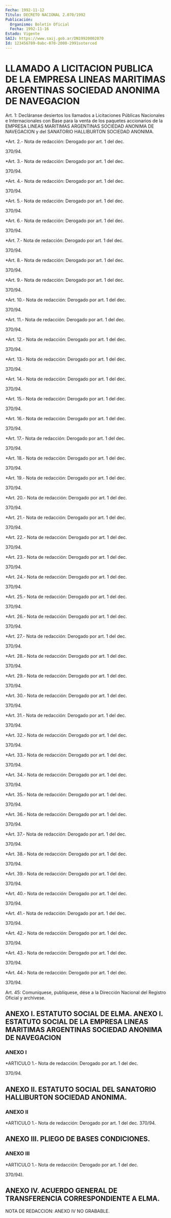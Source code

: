 ```yaml
---
Fecha: 1992-11-12
Título: DECRETO NACIONAL 2.070/1992
Publicación:
  Organismo: Boletín Oficial
  Fecha: 1992-11-16
Estado: Vigente
SAIJ: https://www.saij.gob.ar/DN19920002070
Id: 123456789-0abc-070-2000-2991soterced
---
```

# LLAMADO A LICITACION PUBLICA DE LA EMPRESA LINEAS MARITIMAS ARGENTINAS SOCIEDAD ANONIMA DE NAVEGACION

<a id="1"></a>
Art.  1:  Decláranse  desiertos  los  llamados  a Licitaciones Públicas  Nacionales  e Internacionales con Base para la  venta  de los paquetes accionarios  de la EMPRESA LINEAS MARITIMAS ARGENTINAS SOCIEDAD  ANONIMA  DE  NAVEGACION    y  del  SANATORIO  HALLIBURTON SOCIEDAD ANONIMA.

<a id="2"></a>
*Art. 2.- Nota de redacción: Derogado por art. 1 del dec.

370/94.

<a id="3"></a>
*Art. 3.- Nota de redacción: Derogado por art. 1 del dec.

370/94.

<a id="4"></a>
*Art. 4.- Nota de redacción: Derogado por art. 1 del dec.

370/94.

<a id="5"></a>
*Art. 5.- Nota de redacción: Derogado por art. 1 del dec.

370/94.

<a id="6"></a>
*Art. 6.- Nota de redacción: Derogado por art. 1 del dec.

370/94.

<a id="7"></a>
*Art. 7.- Nota de redacción: Derogado por art. 1 del dec.

370/94.

<a id="8"></a>
*Art. 8.- Nota de redacción: Derogado por art. 1 del dec.

370/94.

<a id="9"></a>
*Art. 9.- Nota de redacción: Derogado por art. 1 del dec.

370/94.

<a id="10"></a>
*Art. 10.- Nota de redacción: Derogado por art. 1 del dec.

370/94.

<a id="11"></a>
*Art. 11.- Nota de redacción: Derogado por art. 1 del dec.

370/94.

<a id="12"></a>
*Art. 12.- Nota de redacción: Derogado por art. 1 del dec.

370/94.

<a id="13"></a>
*Art. 13.- Nota de redacción: Derogado por art. 1 del dec.

370/94.

<a id="14"></a>
*Art. 14.- Nota de redacción: Derogado por art. 1 del dec.

370/94.

<a id="15"></a>
*Art. 15.- Nota de redacción: Derogado por art. 1 del dec.

370/94.

<a id="16"></a>
*Art. 16.- Nota de redacción: Derogado por art. 1 del dec.

370/94.

<a id="17"></a>
*Art. 17.- Nota de redacción: Derogado por art. 1 del dec.

370/94.

<a id="18"></a>
*Art. 18.- Nota de redacción: Derogado por art. 1 del dec.

370/94.

<a id="19"></a>
*Art. 19.- Nota de redacción: Derogado por art. 1 del dec.

370/94.

<a id="20"></a>
*Art. 20.- Nota de redacción: Derogado por art. 1 del dec.

370/94.

<a id="21"></a>
*Art. 21.- Nota de redacción: Derogado por art. 1 del dec.

370/94.

<a id="22"></a>
*Art. 22.- Nota de redacción: Derogado por art. 1 del dec.

370/94.

<a id="23"></a>
*Art. 23.- Nota de redacción: Derogado por art. 1 del dec.

370/94.

<a id="24"></a>
*Art. 24.- Nota de redacción: Derogado por art. 1 del dec.

370/94.

<a id="25"></a>
*Art. 25.- Nota de redacción: Derogado por art. 1 del dec.

370/94.

<a id="26"></a>
*Art. 26.- Nota de redacción: Derogado por art. 1 del dec.

370/94.

<a id="27"></a>
*Art. 27.- Nota de redacción: Derogado por art. 1 del dec.

370/94.

<a id="28"></a>
*Art. 28.- Nota de redacción: Derogado por art. 1 del dec.

370/94.

<a id="29"></a>
*Art. 29.- Nota de redacción: Derogado por art. 1 del dec.

370/94.

<a id="30"></a>
*Art. 30.- Nota de redacción: Derogado por art. 1 del dec.

370/94.

<a id="31"></a>
*Art. 31.- Nota de redacción: Derogado por art. 1 del dec.

370/94.

<a id="32"></a>
*Art. 32.- Nota de redacción: Derogado por art. 1 del dec.

370/94.

<a id="33"></a>
*Art. 33.- Nota de redacción: Derogado por art. 1 del dec.

370/94.

<a id="34"></a>
*Art. 34.- Nota de redacción: Derogado por art. 1 del dec.

370/94.

<a id="35"></a>
*Art. 35.- Nota de redacción: Derogado por art. 1 del dec.

370/94.

<a id="36"></a>
*Art. 36.- Nota de redacción: Derogado por art. 1 del dec.

370/94.

<a id="37"></a>
*Art. 37.- Nota de redacción: Derogado por art. 1 del dec.

370/94.

<a id="38"></a>
*Art. 38.- Nota de redacción: Derogado por art. 1 del dec.

370/94.

<a id="39"></a>
*Art. 39.- Nota de redacción: Derogado por art. 1 del dec.

370/94.

<a id="40"></a>
*Art. 40.- Nota de redacción: Derogado por art. 1 del dec.

370/94.

<a id="41"></a>
*Art. 41.- Nota de redacción: Derogado por art. 1 del dec.

370/94.

<a id="42"></a>
*Art. 42.- Nota de redacción: Derogado por art. 1 del dec.

370/94.

<a id="43"></a>
*Art. 43.- Nota de redacción: Derogado por art. 1 del dec.

370/94.

<a id="44"></a>
*Art. 44.- Nota de redacción: Derogado por art. 1 del dec.

370/94.

<a id="45"></a>
Art. 45: Comuníquese, publíquese, dése a la Dirección Nacional del Registro Oficial y archívese.

## ANEXO I. ESTATUTO SOCIAL DE ELMA. ANEXO I. ESTATUTO SOCIAL DE LA EMPRESA LINEAS MARITIMAS ARGENTINAS SOCIEDAD ANONIMA DE NAVEGACION

### ANEXO I

<a id="1"></a>
*ARTICULO 1.- Nota de redacción: Derogado por art. 1 del dec.

370/94.

## ANEXO II. ESTATUTO SOCIAL DEL SANATORIO HALLIBURTON SOCIEDAD ANONIMA.

### ANEXO II

<a id="1"></a>
*ARTICULO 1.- Nota de redacción: Derogado por art. 1 del dec. 370/94.

## ANEXO III. PLIEGO DE BASES CONDICIONES.

### ANEXO III

<a id="1"></a>
*ARTICULO 1.- Nota de redacción: Derogado por art. 1 del dec.

370/94).

## ANEXO IV. ACUERDO GENERAL DE TRANSFERENCIA CORRESPONDIENTE A ELMA.

<a id="1"></a>
NOTA DE REDACCION: ANEXO IV NO GRABABLE.